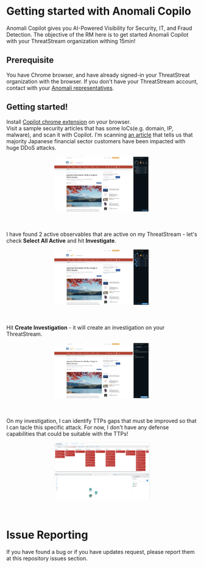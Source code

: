 # Getting started with Anomali Copilo
Anomali Copilot gives you AI-Powered Visibility for Security, IT, and Fraud Detection. The objective of the RM here is to get started Anomali Copilot with your ThreatStream organization withing 15min!
<br>

## Prerequisite
You have Chrome browser, and have already signed-in your ThreatStreat organization with the browser. If you don't have your ThreatStream account, contact with your [Anomali representatives](https://www.anomali.com/contact).
<br>


## Getting started!
Install [Copilot chrome extension](https://chromewebstore.google.com/detail/anomali-copilot/ghmbpcmonklliphfbkdbedkdkilfbngm) on your browser.
<br>
Visit a sample security articles that has some IoCs(e.g. domain, IP, malware), and scan it with Copilot. I'm scanning [an article](https://www.govinfosecurity.com/japanese-businesses-hit-by-surge-in-ddos-attacks-a-27216) that tells us that majority Japanese financial sector customers have been impacted with huge DDoS attacks.
<br>
<div align="center">
<img src="./images/Scaned Article.png" width=50%>
</div>
<br>
<br>


I have found 2 active observables that are active on my ThreatStream - let's check **Select All Active** and hit **Investigate**. 
<br>
<div align="center">
<img src="./images/Investigate.png" width=50%>
</div>
<br>
<br>


Hit **Create Investigation** - it will create an investigation on your ThreatStream.
<br>
<div align="center">
<img src="./images/Create Investigation.png" width=50%>
</div>
<br>
<br>

On my investigation, I can identify TTPs gaps that must be improved so that I can tacle this specific attack. For now, I don't have any defense capabilities that could be suitable with the TTPs!
<br>
<div align="center">
<img src="./images/Identify TTPs Gaps.png" width=50%>
</div>
<br>
<br>


#  Issue Reporting
If you have found a bug or if you have updates request, please report them at this repository issues section.

